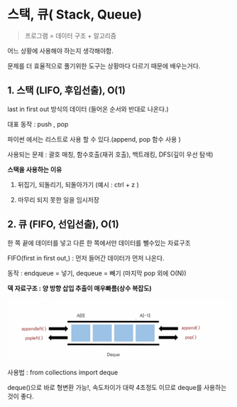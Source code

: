 # 스택, 큐( Stack, Queue)

> 프로그램 = 데이터 구조 + 알고리즘 

어느 상황에 사용해야 하는지 생각해야함.

문제를 더 효율적으로 풀기위한 도구는 상황마다 다르기 때문에 배우는거다.



## 1. 스택 (LIFO, 후입선출), O(1)

last in first out 방식의 데이터 (들어온 순서와 반대로 나온다.)

대표 동작 : push , pop   

파이썬 에서는 리스트로 사용 할 수 있다.(append, pop 함수 사용 )



사용되는 문제 : 괄호 매칭, 함수호출(재귀 호출), 백트래킹, DFS(깊이 우선 탐색)

 **스택을 사용하는 이유**

1. 뒤집기, 되돌리기, 되돌아가기  (예시 : ctrl + z )

2. 마무리 되지 못한 일을 임시저장 



## 2. 큐 (FIFO, 선입선출), O(1)

한 쪽 끝에 데이터를 넣고 다른 한 쪽에서만 데이터를 뺄수있는 자료구조

FIFO(first in first out,) : 먼저 들어간 데이터가 먼저 나온다.

동작 : endqueue = 넣기, dequeue = 빼기 (마지막 pop 외에 O(N))



**덱 자료구조 : 양 방향 삽입 추출이 매우빠름(상수 복잡도)**

![image-20220801114409125](%EC%8A%A4%ED%83%9D,%ED%81%90(Stack,Queue).assets/image-20220801114409125-16593218561761.png)

사용법 : from collections import deque

deque()으로 바로 형변환 가능!, 속도차이가 대략 4초정도 이므로 deque를 사용하는 것이 좋다.